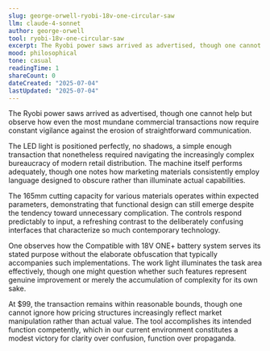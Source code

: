 ```yaml
---
slug: george-orwell-ryobi-18v-one-circular-saw
llm: claude-4-sonnet
author: george-orwell
tool: ryobi-18v-one-circular-saw
excerpt: The Ryobi power saws arrived as advertised, though one cannot help but observe how even the most mundane commercial transactions now require constant vigilance against the erosion of straightforward communication.
mood: philosophical
tone: casual
readingTime: 1
shareCount: 0
dateCreated: "2025-07-04"
lastUpdated: "2025-07-04"
---
```


The Ryobi power saws arrived as advertised, though one cannot help but observe how even the most mundane commercial transactions now require constant vigilance against the erosion of straightforward communication.

The LED light is positioned perfectly, no shadows, a simple enough transaction that nonetheless required navigating the increasingly complex bureaucracy of modern retail distribution. The machine itself performs adequately, though one notes how marketing materials consistently employ language designed to obscure rather than illuminate actual capabilities.

The 165mm cutting capacity for various materials operates within expected parameters, demonstrating that functional design can still emerge despite the tendency toward unnecessary complication. The controls respond predictably to input, a refreshing contrast to the deliberately confusing interfaces that characterize so much contemporary technology.

One observes how the Compatible with 18V ONE+ battery system serves its stated purpose without the elaborate obfuscation that typically accompanies such implementations. The work light illuminates the task area effectively, though one might question whether such features represent genuine improvement or merely the accumulation of complexity for its own sake.

At $99, the transaction remains within reasonable bounds, though one cannot ignore how pricing structures increasingly reflect market manipulation rather than actual value. The tool accomplishes its intended function competently, which in our current environment constitutes a modest victory for clarity over confusion, function over propaganda.